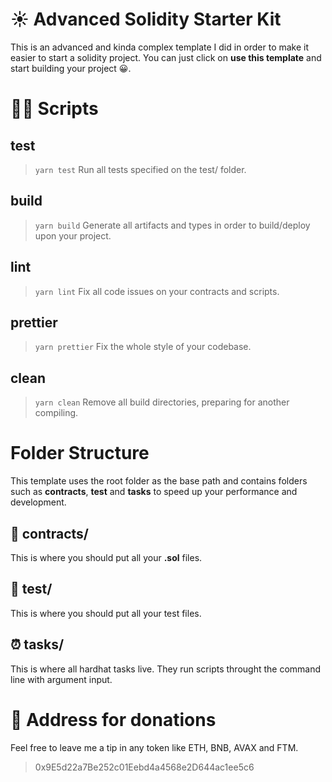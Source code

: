# ☀ Advanced Solidity Starter Kit

This is an advanced and kinda complex template I did in order to make it easier to start a solidity project. You can just click on **use this template** and start building your project 😀.

# 👨‍💻 Scripts

## test

>`yarn test`
Run all tests specified on the test/ folder.

## build

>`yarn build`
Generate all artifacts and types in order to build/deploy upon your project.

## lint

>`yarn lint`
Fix all code issues on your contracts and scripts.

## prettier

>`yarn prettier`
Fix the whole style of your codebase.

## clean

>`yarn clean`
Remove all build directories, preparing for another compiling.


# Folder Structure
This template uses the root folder as the base path and contains folders such as **contracts**, **test** and **tasks** to speed up your performance and development.

## 📘 contracts/

This is where you should put all your **.sol** files.

## 🧪 test/

This is where you should put all your test files.

## ⏰ tasks/

This is where all hardhat tasks live. They run scripts throught the command line with argument input.

# 👛 Address for donations

Feel free to leave me a tip in any token like ETH, BNB, AVAX and FTM.
> 0x9E5d22a7Be252c01Eebd4a4568e2D644ac1ee5c6
